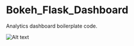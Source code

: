 # Bokeh_Flask_Dashboard

Analytics dashboard boilerplate code.

![Alt text]("TimMango/Bokeh_Flask_Dashboard/Dashboard_Example") 
